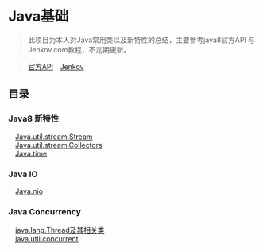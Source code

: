 Java基础
==========

>此项目为本人对Java常用类以及新特性的总结，主要参考java8官方API 与 Jenkov.com教程，不定期更新。

>[官方API](https://docs.oracle.com/javase/8/docs/api/)&ensp;&ensp;[Jenkov](http://tutorials.jenkov.com/)&ensp;

目录
----

### Java8 新特性
&emsp;[Java.util.stream.Stream](https://github.com/whetherlove/java_basics/tree/master/src/java8/stream)<br />
&emsp;[Java.util.stream.Collectors](https://github.com/whetherlove/java_basics/tree/master/src/java8/collectors)<br />
&emsp;[Java.time](https://github.com/whetherlove/java_basics/tree/master/src/java8/time)<br />


### Java IO
&emsp;[Java.nio](https://github.com/whetherlove/java_basics/tree/master/src/nio)<br />


### Java Concurrency
&emsp;[java.lang.Thread及其相关类](https://github.com/whetherlove/java_basics/tree/master/src/concurrency/thread)<br />
&emsp;[java.util.concurrent](https://github.com/whetherlove/java_basics/tree/master/src/nio)<br />





